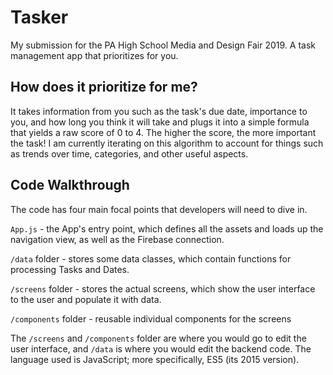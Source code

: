 # Tasker
My submission for the PA High School Media and Design Fair 2019. A task management app that prioritizes for you. 

## How does it prioritize for me?
It takes information from you such as the task's due date, importance to you, and how long you think it will take and plugs it into a simple formula that yields a raw score of 0 to 4. The higher the score, the more important the task! I am currently iterating on this algorithm to account for things such as trends over time, categories, and other useful aspects. 

## Code Walkthrough
The code has four main focal points that developers will need to dive in.

`App.js` - the App's entry point, which defines all the assets and loads up the navigation view, as well as the Firebase connection.

`/data` folder - stores some data classes, which contain functions for processing Tasks and Dates.

`/screens` folder - stores the actual screens, which show the user interface to the user and populate it with data.

`/components` folder - reusable individual components for the screens

The `/screens` and `/components` folder are where you would go to edit the user interface, and `/data` is where you would edit the backend code. The language used is JavaScript; more specifically, ES5 (its 2015 version).

